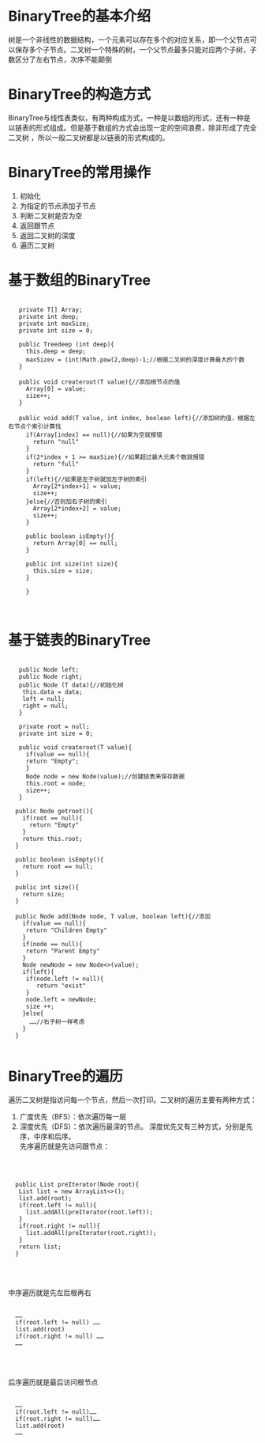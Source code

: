 # BinaryTree的基本介绍
树是一个非线性的数据结构，一个元素可以存在多个的对应关系，即一个父节点可以保存多个子节点。二叉树一个特殊的树，一个父节点最多只能对应两个子树，子数区分了左右节点，次序不能颠倒

# BinaryTree的构造方式
BinaryTree与线性表类似，有两种构成方式，一种是以数组的形式，还有一种是以链表的形式组成。但是基于数组的方式会出现一定的空间浪费，除非形成了完全二叉树
，所以一般二叉树都是以链表的形式构成的。

# BinaryTree的常用操作
1. 初始化
2. 为指定的节点添加子节点
3. 判断二叉树是否为空
4. 返回跟节点
5. 返回二叉树的深度
6. 遍历二叉树

# 基于数组的BinaryTree
<pre>
  <code>
   private T[] Array;
   private int deep;
   private int maxSize;
   private int size = 0;
   
   public Treedeep (int deep){
     this.deep = deep;
     maxSizev = (int)Math.pow(2,deep)-1;//根据二叉树的深度计算最大的个数
   }
   
   public void createroot(T value){//添加根节点的值
     Array[0] = value;
     size++;
   }
   
   public void add(T value, int index, boolean left){//添加树的值，根据左右节点个索引计算找
     if(Array[index] == null){//如果为空就报错
       return "null"
     }
     if(2*index + 1 >= maxSize){//如果超过最大元素个数就报错
       return "full"
     }
     if(left){//如果是左子树就加左子树的索引
       Array[2*index+1] = value;
       size++;
     }else{//否则加右子树的索引
       Array[2*index+2] = value;
       size++;
     }
     
     public boolean isEmpty(){
       return Array[0] == null;
     }
     
     public int size(int size){
       this.size = size;
     }
     
     }
   </code>
 </pre>
     
# 基于链表的BinaryTree
<pre>
  <code>
   public Node left;
   public Node right;
   public Node (T data){//初始化树
    this.data = data;
    left = null;
    right = null;
   }
  
   private root = null;
   private int size = 0;
   
   public void createroot(T value){
     if(value == null){
     return "Empty";
     }
     Node<T> node = new Node<T>(value);//创建链表来保存数据
     this.root = node;
     size++; 
   }
  
  public Node getroot(){
    if(root == null){
      return "Empty"
    }
    return this.root;
  }
  
  public boolean isEmpty(){
    return root == null;
  }
  
  public int size(){
    return size;
  }
  
  public Node add(Node<T> node, T value, boolean left){//添加
    if(value == null){
     return "Children Empty"
    }
    if(node == null){
     return "Parent Empty"
    }
    Node<T> newNode = new Node<>(value);
    if(left){
     if(node.left != null){
        return "exist"
     }
     node.left = newNode;
     size ++;
    }else{
      ……//右子树一样考虑
    }
  }
  </code>
</pre>
  
# BinaryTree的遍历
  遍历二叉树是指访问每一个节点，然后一次打印。二叉树的遍历主要有两种方式：<br>
  1. 广度优先（BFS）：依次遍历每一层
  2. 深度优先（DFS）：依次遍历最深的节点。 深度优先又有三种方式，分别是先序，中序和后序。<br>
  先序遍历就是先访问跟节点：<br>
  <br>
  <pre>
  <code>
  public List<Node> preIterator(Node root){
   List<node> list = new ArrayList<>();
   list.add(root);
   if(root.left != null){
     list.addAll(preIterator(root.left));
   }
   if(root.right != null){
     list.addAll(preIterator(root.right));
   }
   return list;
  }
  </code>
  </pre>
  <br>
  中序遍历就是先左后根再右<br>
  <pre>
  <code>
  ……
  if(root.left != null) ……
  list.add(root)
  if(root.right != null) ……
  ……
  </code>
  </pre>
  <br>
  后序遍历就是最后访问根节点
  <pre>
  <code>
  ……
  if(root.left != null)……
  if(root.right != null)……
  list.add(root)
  ……
  </code>
  </pre>
  
 
  
